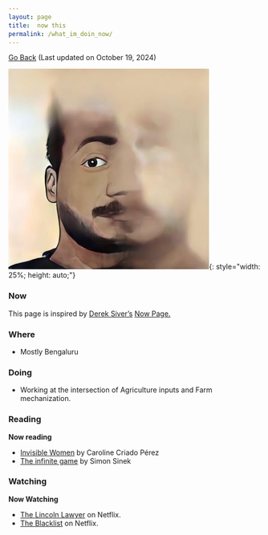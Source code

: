 ```yaml
---
layout: page
title:  now this
permalink: /what_im_doin_now/
---
```

[Go Back](/home/)
(Last updated on October 19, 2024)

![itsme](dinesh.jpg){: style="width: 25%; height: auto;"}<br>

### Now

This page is inspired by [Derek Siver’s](https://sive.rs/) [Now Page.](https://nownownow.com/p/0Bxi) 

### Where

- Mostly Bengaluru

### Doing

- Working at the intersection of Agriculture inputs and Farm mechanization.

### Reading

**Now reading**

- [Invisible Women](https://www.goodreads.com/book/show/41104077-invisible-women) by Caroline Criado Pérez
- [The infinite game](https://simonsinek.com/books/the-infinite-game/) by Simon Sinek

### Watching

**Now Watching**

- [The Lincoln Lawyer](https://en.wikipedia.org/wiki/The_Lincoln_Lawyer_(TV_series)) on Netflix.
- [The Blacklist](https://en.wikipedia.org/wiki/The_Blacklist) on Netflix.
